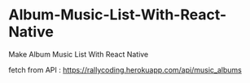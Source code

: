 # Album-Music-List-With-React-Native
Make Album Music List With React Native

fetch from API : https://rallycoding.herokuapp.com/api/music_albums

